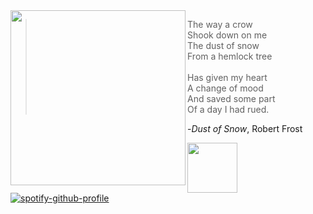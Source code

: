<image align="left" src="https://cdn.download.ams.birds.cornell.edu/api/v1/asset/573061151/320" height=280>

> The way a crow
  <br>Shook down on me
  <br>The dust of snow
  <br>From a hemlock tree
  <br><br>Has given my heart
  <br>A change of mood
  <br>And saved some part
  <br>Of a day I had rued.

  -_Dust of Snow_, Robert Frost

<img src="http://feathertrail.net/bago.gif" height=80 align="left">

[![spotify-github-profile](https://spotify-github-profile.vercel.app/api/view?uid=lugiebob&cover_image=true&theme=natemoo-re&show_offline=false&background_color=121212&interchange=false&bar_color=53b14f&bar_color_cover=false)](https://github.com/kittinan/spotify-github-profile)



